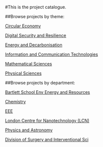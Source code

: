 #This is the project catalogue.




##Browse projects by theme:

[Circular Economy](/themes/circular-economy.md)

[Digital Security and Resilience](/themes/digital-security-and-resilience.md)

[Energy and Decarbonisation](/themes/energy-and-decarbonisation.md)

[Information and Communication Technologies](/themes/information-and-communication-technologies.md)

[Mathematical Sciences](/themes/mathematical-sciences.md)

[Physical Sciences](/themes/physical-sciences.md)



##Browse projects by department:

[Bartlett School Env Energy and Resources](/departments/bartlett-school-env-energy-and-resources.md)

[Chemistry](/departments/chemistry.md)

[EEE](/departments/eee.md)

[London Centre for Nanotechnology (LCN)](/departments/london-centre-for-nanotechnology.md)

[Physics and Astronomy](/departments/physics-and-astronomy.md)

[Division of Surgery and Interventional Sci](/departments/division-of-surgery-and-interventional-sci.md)
